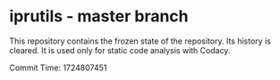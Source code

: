# iprutils - master branch

This repository contains the frozen state of the repository.
Its history is cleared. It is used only for static code
analysis with Codacy.

Commit Time: 1724807451
